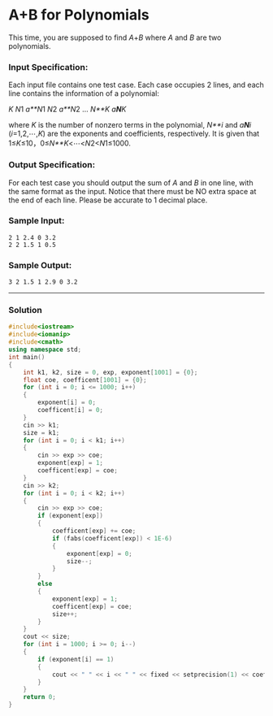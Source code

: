 # A+B for Polynomials

This time, you are supposed to find *A*+*B* where *A* and *B* are two polynomials.

### Input Specification:

Each input file contains one test case. Each case occupies 2 lines, and each line contains the information of a polynomial:

*K* *N*1 *a**N*1 *N*2 *a**N*2 ... *N**K* *a**N**K*

where *K* is the number of nonzero terms in the polynomial, *N**i* and *a**N**i* (*i*=1,2,⋯,*K*) are the exponents and coefficients, respectively. It is given that 1≤*K*≤10，0≤*N**K*<⋯<*N*2<*N*1≤1000.

### Output Specification:

For each test case you should output the sum of *A* and *B* in one line, with the same format as the input. Notice that there must be NO extra space at the end of each line. Please be accurate to 1 decimal place.

### Sample Input:

```in
2 1 2.4 0 3.2
2 2 1.5 1 0.5
```

### Sample Output:

```out
3 2 1.5 1 2.9 0 3.2
```

---

### Solution

```C++
#include<iostream>
#include<iomanip>
#include<cmath>
using namespace std;
int main()
{
    int k1, k2, size = 0, exp, exponent[1001] = {0};
    float coe, coefficent[1001] = {0};
    for (int i = 0; i <= 1000; i++)
    {
        exponent[i] = 0;
        coefficent[i] = 0;
    }
    cin >> k1;
    size = k1;
    for (int i = 0; i < k1; i++)
    {
        cin >> exp >> coe;
        exponent[exp] = 1;
        coefficent[exp] = coe;
    }
    cin >> k2;
    for (int i = 0; i < k2; i++)
    {
        cin >> exp >> coe;
        if (exponent[exp])
        {
            coefficent[exp] += coe;
            if (fabs(coefficent[exp]) < 1E-6)
            {
                exponent[exp] = 0;
                size--;
            }
        }
        else
        {
            exponent[exp] = 1;
            coefficent[exp] = coe;
            size++;
        }
    }
    cout << size;
    for (int i = 1000; i >= 0; i--)
    {
        if (exponent[i] == 1)
        {
            cout << " " << i << " " << fixed << setprecision(1) << coefficent[i];
        }
    }
    return 0;
}
```



